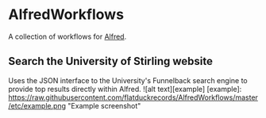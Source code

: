 # AlfredWorkflows
A collection of workflows for [Alfred](https://www.alfredapp.com/).

## Search the University of Stirling website
Uses the JSON interface to the University's Funnelback search engine to provide top results directly within Alfred.
![alt text][example]
[example]: https://raw.githubusercontent.com/flatduckrecords/AlfredWorkflows/master/etc/example.png "Example screenshot"
